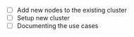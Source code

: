 - [ ] Add new nodes to the existing cluster
- [ ] Setup new cluster
- [ ] Documenting the use cases
